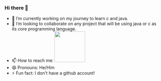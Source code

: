 ### Hi there 👋

- 🔭 I’m currently working on my journey to learn c and java.
- 👯 I’m looking to collaborate on any project that will be using java or c as its core programming language.
- 📫 How to reach me: <img style="width:100px; height:100px;" src="https://assets-global.website-files.com/6257adef93867e50d84d30e2/625e5fcef7ab80b8c1fe559e_Discord-Logo-Color.png">
- 😄 Pronouns: He/Him
- ⚡ Fun fact: I don't have a github account!
